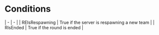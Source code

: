 # Conditions
| - | - |
| REIsRespawning | True if the server is respawning a new team | 
| RIsEnded | True if the round is ended |
